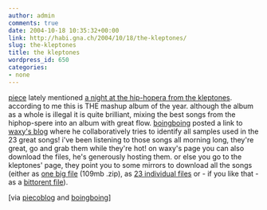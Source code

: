 ```yaml
---
author: admin
comments: true
date: 2004-10-18 10:35:32+00:00
link: http://habi.gna.ch/2004/10/18/the-kleptones/
slug: the-kleptones
title: the kleptones
wordpress_id: 650
categories:
- none
---
```


[piece](http://www.web-laun.ch/pieceoBlog/index.php?p=1354) lately mentioned [a night at the hip-hopera from the kleptones](http://www.kleptones.com/pages/downloads_hiphopera.html). according to me this is THE mashup album of the year. although the album as a whole is illegal it is quite brilliant, mixing the best songs from the hiphop-spere into an album with great flow.
[boingboing](http://www.boingboing.net/2004/09/28/catalogue_of_the_kle.html) posted a link to [waxy's blog](http://www.waxy.org/archive/2004/09/23/kleptone.shtml) where he collaboratively tries to identify all samples used in the 23 great songs! i've been listening to those songs  all morning long, they're great, go and grab them while they're hot!
on waxy's page you can also download the files, he's generously hosting them. or else you go to the kleptones' page, they point you to some mirrors to download all the songs (either as [one big file](http://www.archive.org/http://shell.exo.com/~boogah/kleptones_-_anathh.zip) (109mb .zip), as [23 individual files](http://www.nathanntg.com/mirror/kleptones_opera/) or - if you like that - as a [bittorent file](http://www.kleptones.com/pages/The%20Kleptones%20-%20A%20Night%20At%20The%20Hip-Hopera.torrent)).

[via [piecoblog](http://www.web-laun.ch/pieceoBlog/index.php?p=1354) and [boingboing](http://www.boingboing.net/2004/09/28/catalogue_of_the_kle.html)]
